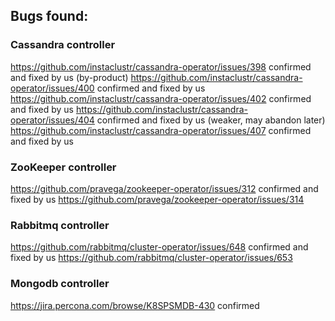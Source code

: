 ## Bugs found:
### Cassandra controller
https://github.com/instaclustr/cassandra-operator/issues/398 confirmed and fixed by us (by-product)
https://github.com/instaclustr/cassandra-operator/issues/400 confirmed and fixed by us
https://github.com/instaclustr/cassandra-operator/issues/402 confirmed and fixed by us
https://github.com/instaclustr/cassandra-operator/issues/404 confirmed and fixed by us (weaker, may abandon later)
https://github.com/instaclustr/cassandra-operator/issues/407 confirmed and fixed by us

### ZooKeeper controller
https://github.com/pravega/zookeeper-operator/issues/312 confirmed and fixed by us
https://github.com/pravega/zookeeper-operator/issues/314

### Rabbitmq controller
https://github.com/rabbitmq/cluster-operator/issues/648 confirmed and fixed by us
https://github.com/rabbitmq/cluster-operator/issues/653

### Mongodb controller
https://jira.percona.com/browse/K8SPSMDB-430 confirmed

